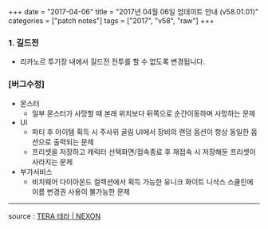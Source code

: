 +++
date = "2017-04-06"
title = "2017년 04월 06일 업데이트 안내 (v58.01.01)"
categories = ["patch notes"]
tags = ["2017", "v58", "raw"]
+++

### 1. 길드전
- 리카노르 투기장 내에서 길드전 전투를 할 수 없도록 변경됩니다.

### [버그수정]
- 몬스터
  - 일부 몬스터가 사망할 때 본래 위치보다 뒤쪽으로 순간이동하며 사망하는 문제
- UI
  - 파티 후 아이템 획득 시 주사위 굴림 UI에서 장비의 랜덤 옵션이 항상 동일한 옵션으로 출력되는 문제
  - 프리셋을 저장하고 캐릭터 선택화면/접속종료 후 재접속 시 저장해둔 프리셋이 사라지는 문제
- 부가서비스
  - 비치웨어 다이아몬드 컬렉션에서 획득 가능한 유니크 화이트 니삭스 스쿨린에 이름 변경권 사용이 불가능한 문제

----

source : [TERA 테라 | NEXON](http://tera.nexon.com/news/update/view.aspx?n4articlesn=)
